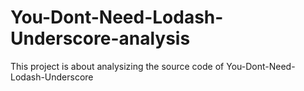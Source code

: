 # You-Dont-Need-Lodash-Underscore-analysis

This project is about analysizing the source code of You-Dont-Need-Lodash-Underscore
